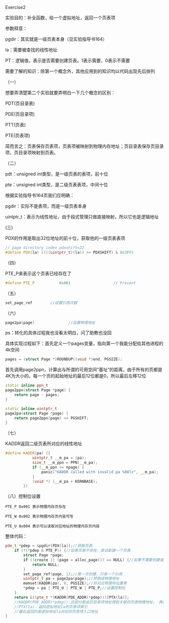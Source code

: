 Exercise2

实验目的：补全函数，给一个虚拟地址，返回一个页表项

参数释意：

pgdir：其实就是一级页表本身（见实验指导书164）

la：需要被查找的线性地址

PT：逻辑值，表示是否需要创建页表。1表示需要，0表示不需要

需要了解的知识：除第一个概念外，其他应用到的知识均以代码出现先后排列

（一）

想要弄清楚第二个实验就要弄明白一下几个概念的区别：

PDT(页目录表)

PDE(页目录项)

PTT(页表)

PTE(页表项)

简而言之：页表保存页表项，页表项被映射到物理内存地址；页目录表保存页目录项，页目录项映射到页表。

（二）

pdt：unsigned int类型，是一级页表的表项，前十位

pte：unsigned int类型，是二级页表表项，中间十位

根据实验指导书164页我们应明确：

pgdir：实际不是表项，而是一级页表本身

uintptr_t：表示为线性地址，由于段式管理只做直接映射，所以它也是逻辑地址

(三)

PDX的作用是取出32位地址的前十位，获取他的一级页表表项

```c++
// page directory index pdxshift=22
#define PDX(la) ((((uintptr_t)(la)) >> PDXSHIFT) & 0x3FF)
```

（四）

PTE_P来表示这个页表已经存在了

```c
#define PTE_P           0x001                   // Present
```

（五）

```c++
set_page_ref		//设置引用次数
```

（六）

```c
page2pa(page)    			//设置物理地址
```

ps：转化的具体过程我也没看太明白，问了助教也没回

具体实现过程如下：首先定义一个pages变量，指向第一个我能分配给其他进程的4k空间

```c++
pages = (struct Page *)ROUNDUP((void *)end, PGSIZE);
```

首先调用page2ppn，计算出与所谓的可用空间“基址”的距离，由于所有的页都是4K为大小的，每一个页的起始地址的最后12位都是0，所以最后左移12位

```c++
static inline ppn_t
page2ppn(struct Page *page) {
    return page - pages;
}

static inline uintptr_t
page2pa(struct Page *page) {
    return page2ppn(page) << PGSHIFT;
}
```

（七）

KADDR返回二级页表所对应的线性地址

```c++
#define KADDR(pa) ({                                                    \
            uintptr_t __m_pa = (pa);                                    \
            size_t __m_ppn = PPN(__m_pa);                               \
            if (__m_ppn >= npage) {                                     \
                panic("KADDR called with invalid pa %08lx", __m_pa);    \
            }                                                           \
            (void *) (__m_pa + KERNBASE);                               \
        })

```

（八）控制位设置

```
PTE_P 0x001 表示物理内存页存在

PTE_W 0x002 表示物理内存页内容可写

PTE_U 0x004 表示可以读取对应地址的物理内存页内容
```

整体代码：

```c++
pde_t *pdep = &pgdir[PDX(la)];//获取页表
    if (!(*pdep & PTE_P)) {//如果页表不存在，尝试新建一个页表
        struct Page *page;
        if (!create || (page = alloc_page()) == NULL) {//如果不需要创建或者分配失败，返回null
            return NULL;
        }
        set_page_ref(page, 1);//第一次创建，只有一个引用
        uintptr_t pa = page2pa(page);//转换成物理地址
        memset(KADDR(pa), 0, PGSIZE);//将对应物理地址置零
        *pdep = pa | PTE_U | PTE_W | PTE_P;//设置控制位
    }
    return &((pte_t *)KADDR(PDE_ADDR(*pdep)))[PTX(la)];
	//KADDR(PDE_ADDR(*pdep)):这部分是由页目录项地址得到关联的页表物理地址， 再转成虚拟地址
    //PTX(la)：返回虚拟地址la的页表项索引
    //最后返回的是虚拟地址la对应的页表项入口地址
}
```

